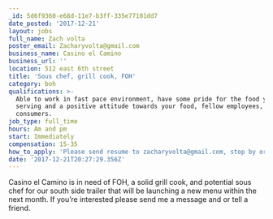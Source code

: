 ```yaml
---
_id: 5d6f9360-e68d-11e7-b3ff-335e77101dd7
date_posted: '2017-12-21'
layout: jobs
full_name: Zach volta
poster_email: Zacharyvolta@gmail.com
business_name: Casino el Camino
business_url: ''
location: 512 east 6th street
title: 'Sous chef, grill cook, FOH'
category: boh
qualifications: >-
  Able to work in fast pace environment, have some pride for the food you’d be
  serving and a positive attitude towards your food, fellow employees, and
  consumers.
job_type: full_time
hours: Am and pm
start: Immediately
compensation: 15-35
how_to_apply: 'Please send resume to zacharyvolta@gmail.com, stop by or drop off resume.'
date: '2017-12-21T20:27:29.356Z'
---
```

Casino el Camino is in need of FOH, a solid grill cook, and potential sous chef for our south side trailer that will be launching a new menu within the next month. If you’re interested please send me a message and or tell a friend.
